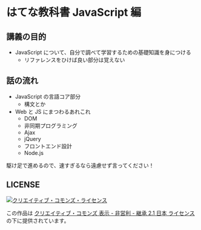 はてな教科書 JavaScript 編
================================================================

## 講義の目的

* JavaScript について、自分で調べて学習するための基礎知識を身につける
  * リファレンスをひけば良い部分は覚えない


## 話の流れ

* JavaScript の言語コア部分
  * 構文とか
* Web と JS にまつわるあれこれ
  * DOM
  * 非同期プログラミング
  * Ajax
  * jQuery
  * フロントエンド設計
  * Node.js


駆け足で進めるので、速すぎるなら遠慮せず言ってください！


## LICENSE

<a rel="license" href="http://creativecommons.org/licenses/by-nc-sa/2.1/jp/">
  <img alt="クリエイティブ・コモンズ・ライセンス" src="https://licensebuttons.net/l/by-nc-sa/2.1/jp/88x31.png"/>
</a>

この作品は <a rel="license" href="http://creativecommons.org/licenses/by-nc-sa/2.1/jp/">クリエイティブ・コモンズ 表示 - 非営利 - 継承 2.1 日本 ライセンス</a> の下に提供されています。
